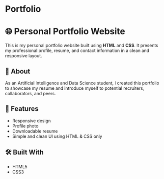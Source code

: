 # Portfolio
# 🌐 Personal Portfolio Website

This is my personal portfolio website built using **HTML** and **CSS**. It presents my professional profile, resume, and contact information in a clean and responsive layout.

## 📄 About

As an Artificial Intelligence and Data Science student, I created this portfolio to showcase my resume and introduce myself to potential recruiters, collaborators, and peers.

## 🚀 Features

- Responsive design
- Profile photo
- Downloadable resume
- Simple and clean UI using HTML & CSS only

## 🛠️ Built With

- HTML5
- CSS3



